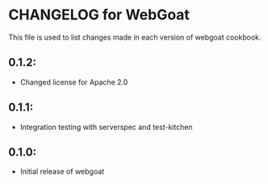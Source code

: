 # CHANGELOG for WebGoat

This file is used to list changes made in each version of webgoat cookbook.

## 0.1.2:

* Changed license for Apache 2.0

## 0.1.1:

* Integration testing with serverspec and test-kitchen

## 0.1.0:

* Initial release of webgoat
